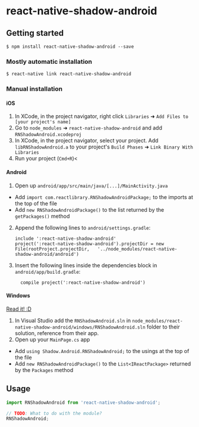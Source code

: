 
# react-native-shadow-android

## Getting started

`$ npm install react-native-shadow-android --save`

### Mostly automatic installation

`$ react-native link react-native-shadow-android`

### Manual installation


#### iOS

1. In XCode, in the project navigator, right click `Libraries` ➜ `Add Files to [your project's name]`
2. Go to `node_modules` ➜ `react-native-shadow-android` and add `RNShadowAndroid.xcodeproj`
3. In XCode, in the project navigator, select your project. Add `libRNShadowAndroid.a` to your project's `Build Phases` ➜ `Link Binary With Libraries`
4. Run your project (`Cmd+R`)<

#### Android

1. Open up `android/app/src/main/java/[...]/MainActivity.java`
  - Add `import com.reactlibrary.RNShadowAndroidPackage;` to the imports at the top of the file
  - Add `new RNShadowAndroidPackage()` to the list returned by the `getPackages()` method
2. Append the following lines to `android/settings.gradle`:
  	```
  	include ':react-native-shadow-android'
  	project(':react-native-shadow-android').projectDir = new File(rootProject.projectDir, 	'../node_modules/react-native-shadow-android/android')
  	```
3. Insert the following lines inside the dependencies block in `android/app/build.gradle`:
  	```
      compile project(':react-native-shadow-android')
  	```

#### Windows
[Read it! :D](https://github.com/ReactWindows/react-native)

1. In Visual Studio add the `RNShadowAndroid.sln` in `node_modules/react-native-shadow-android/windows/RNShadowAndroid.sln` folder to their solution, reference from their app.
2. Open up your `MainPage.cs` app
  - Add `using Shadow.Android.RNShadowAndroid;` to the usings at the top of the file
  - Add `new RNShadowAndroidPackage()` to the `List<IReactPackage>` returned by the `Packages` method


## Usage
```javascript
import RNShadowAndroid from 'react-native-shadow-android';

// TODO: What to do with the module?
RNShadowAndroid;
```
  